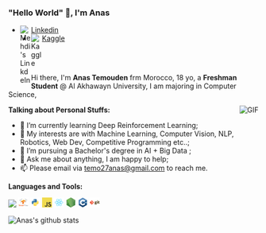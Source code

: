 ### "Hello World" 👋, I'm Anas
<ul>
  <li>
  <a  href="https://www.linkedin.com/in/temo27anas">Linkedin </a>
  <img align="left" alt="Mehdi's LinkdeIn" width="22px" src="https://cdn.jsdelivr.net/npm/simple-icons@v3/icons/linkedin.svg" />
</a>
  </li>
   <li>
<a Kaggle href="https://www.kaggle.com/anastemouden/">Kaggle </a>
  <img align="left" alt="Kaggle" width="22px" src="https://cdn.jsdelivr.net/npm/simple-icons@3.1.0/icons/kaggle.svg" />
</a>
</li>
 </ul>
<br />
<br />

Hi there, I'm **Anas Temouden** frm Morocco, 18 yo, a **Freshman Student** @ Al Akhawayn University, I am majoring in Computer Science, 

  <img align="right" alt="GIF" src="https://i.pinimg.com/originals/e4/26/70/e426702edf874b181aced1e2fa5c6cde.gif" />

**Talking about Personal Stuffs:**
- 🌱 I’m currently learning Deep Reinforcement Learning; 
- 🤔 My interests are with Machine Learning, Computer Vision, NLP, Robotics, Web Dev, Competitive Programming etc..;
- 💼 I’m pursuing a Bachelor's degree in AI + Big Data ;
- 💬 Ask me about anything, I am happy to help;
- 📫 Please email via temo27anas@gmail.com to reach me.

**Languages and Tools:**  

<code><img height="20" src="https://pytorch.org/assets/images/pytorch-logo.png"></code>
<code><img height="20" src="https://raw.githubusercontent.com/github/explore/80688e429a7d4ef2fca1e82350fe8e3517d3494d/topics/tensorflow/tensorflow.png"></code>
<code><img height="20" src="https://raw.githubusercontent.com/github/explore/80688e429a7d4ef2fca1e82350fe8e3517d3494d/topics/python/python.png"></code>
<code><img height="20" src="https://raw.githubusercontent.com/github/explore/80688e429a7d4ef2fca1e82350fe8e3517d3494d/topics/javascript/javascript.png"></code>
<code><img height="20" src="https://raw.githubusercontent.com/github/explore/80688e429a7d4ef2fca1e82350fe8e3517d3494d/topics/react/react.png"></code>
<code><img height="20" src="https://raw.githubusercontent.com/github/explore/80688e429a7d4ef2fca1e82350fe8e3517d3494d/topics/nodejs/nodejs.png"></code>
<code><img height="20" src="https://raw.githubusercontent.com/github/explore/80688e429a7d4ef2fca1e82350fe8e3517d3494d/topics/cpp/cpp.png"></code>
<code><img height="20" src="https://raw.githubusercontent.com/github/explore/80688e429a7d4ef2fca1e82350fe8e3517d3494d/topics/git/git.png"></code>

![Anas's github stats](https://github-readme-stats.vercel.app/api?username=temo27anas&show_icons=true&hide_border=true)

